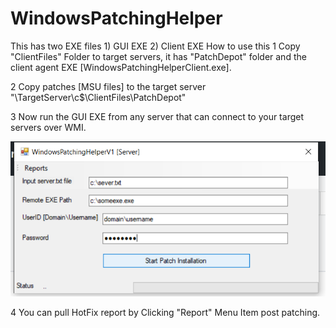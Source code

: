 # WindowsPatchingHelper


This has two EXE files 1) GUI EXE 2) Client EXE
How to use this
1 Copy "ClientFiles" Folder to target servers, it has "PatchDepot" folder and the client agent EXE [WindowsPatchingHelperClient.exe].

2 Copy patches [MSU files] to the target server "\\TargetServer\c$\ClientFiles\PatchDepot"

3 Now run the GUI EXE from any server that can connect to your target servers over WMI.

![alt text](https://github.com/prax78/WindowsPatchingHelper/blob/master/patchtool.png?raw=true)

4 You can pull HotFix report by Clicking "Report" Menu Item post patching.
